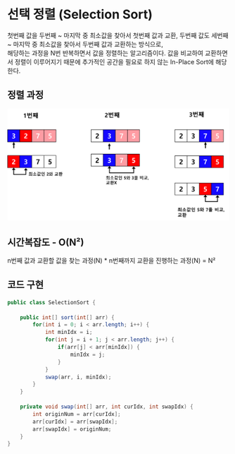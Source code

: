 # 선택 정렬 (Selection Sort)
첫번째 값을 두번째 ~ 마지막 중 최소값을 찾아서 첫번째 값과 교환, 두번째 값도 세번째 ~ 마지막 중 최소값을 찾아서 두번째 값과 교환하는 방식으로,<br>
해당하는 과정을 N번 반복하면서 값을 정렬하는 알고리즘이다. 값을 비교하여 교환하면서 정렬이 이루어지기 때문에 추가적인 공간을 필요로 하지 않는 In-Place Sort에 해당한다.
## 정렬 과정
![selection_sort](../img/selection_sort.png)

## 시간복잡도 - O(N²)
n번째 값과 교환할 값을 찾는 과정(N) * n번째까지 교환을 진행하는 과정(N) = N²

## 코드 구현
```java
public class SelectionSort {
    
    public int[] sort(int[] arr) {
        for(int i = 0; i < arr.length; i++) {
            int minIdx = i;
            for(int j = i + 1; j < arr.length; j++) {
                if(arr[j] < arr[minIdx]) {
                    minIdx = j;
                }
            }
            swap(arr, i, minIdx);
        }
    }
    
    private void swap(int[] arr, int curIdx, int swapIdx) {
        int originNum = arr[curIdx];
        arr[curIdx] = arr[swapIdx];
        arr[swapIdx] = originNum;
    }
}

```
